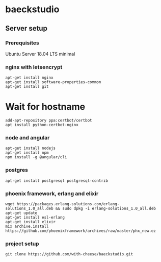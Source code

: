 # baeckstudio

## Server setup

### Prerequisites
Ubuntu Server 18.04 LTS minimal

### nginx with letsencrypt
```
apt-get install nginx
apt-get install software-properties-common
apt-get install git
```
# Wait for hostname
```
add-apt-repository ppa:certbot/certbot
apt install python-certbot-nginx
```

### node and angular
```
apt-get install nodejs
apt-get install npm
npm install -g @angular/cli
```

### postgres
```
apt-get install postgresql postgresql-contrib
```

### phoenix framework, erlang and elixir
```
wget https://packages.erlang-solutions.com/erlang-solutions_1.0_all.deb && sudo dpkg -i erlang-solutions_1.0_all.deb
apt-get update
apt-get install esl-erlang
apt-get install elixir
mix archive.install https://github.com/phoenixframework/archives/raw/master/phx_new.ez
```

### project setup
```
git clone https://github.com/with-cheese/baeckstudio.git

```